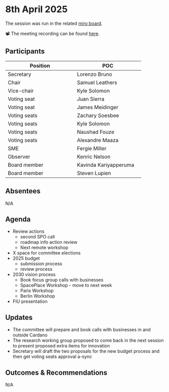 # 8th April 2025

The session was run in the related [miro board](https://miro.com/app/board/uXjVKro_lxs=/).&#x20;

📽️ The meeting recording can be found [here](https://drive.google.com/file/d/1K6IQwoxSwFiUzKkdZR-FfekgWCitiBtj/view).

## Participants

<table><thead><tr><th width="202">Position</th><th width="194">POC</th></tr></thead><tbody><tr><td>Secretary</td><td>Lorenzo Bruno</td></tr><tr><td>Chair</td><td>Samuel Leathers</td></tr><tr><td>Vice-chair</td><td>Kyle Solomon</td></tr><tr><td>Voting seat</td><td>Juan Sierra</td></tr><tr><td>Voting seat</td><td>James Meidinger</td></tr><tr><td>Voting seats</td><td>Zachary Soesbee</td></tr><tr><td>Voting seats</td><td>Kyle Solomon</td></tr><tr><td>Voting seats</td><td>Naushad Fouze </td></tr><tr><td>Voting seats</td><td>Alexandre Maaza</td></tr><tr><td>SME</td><td>Fergie Miller</td></tr><tr><td>Observer</td><td>Kenric Nelson</td></tr><tr><td>Board member</td><td>Kavinda Kariyapperuma</td></tr><tr><td>Board member</td><td>Steven Lupien</td></tr></tbody></table>

## Absentees

N/A

## Agenda

* Review actions
  * second SPO call
  * roadmap info action review
  * Next remote workshop
* X space for committee elections&#x20;
* 2025 budget
  * submission process
  * review process
* 2030 vision process
  * Book focus group calls with businesses
  * SpacePlace Workshop - move to next week
  * Paris Workshop
  * Berlin Workshop
* FIU presentation

## Updates

* The committee will prepare and book calls with businesses in and outside Cardano
* The research working group proposed to come back in the next session to present proposed extra items for innovation
* Secretary will draft the two proposals for the new budget process and then get voting seats approval a-sync

## Outcomes & Recommendations

N/A

